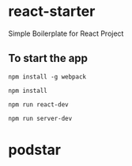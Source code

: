# react-starter
Simple Boilerplate for React Project

## To start the app

`npm install -g webpack`

`npm install`

`npm run react-dev`

`npm run server-dev`
# podstar
